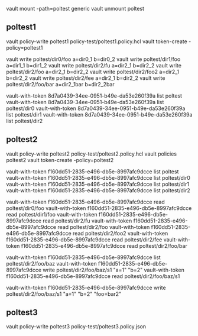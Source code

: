 

vault mount -path=poltest generic
vault unmount poltest


## poltest1

vault policy-write poltest1 policy-test/poltest1.policy.hcl
vault token-create -policy=poltest1

vault write poltest/dir0/foo a=dir0_1 b=dir0_2
vault write poltest/dir1/foo a=dir1_1 b=dir1_2
vault write poltest/dir2/fu a=dir2_1 b=dir2_2
vault write poltest/dir2/foo a=dir2_1 b=dir2_2
vault write poltest/dir2/foo2 a=dir2_1 b=dir2_2
vault write poltest/dir2/fee a=dir2_1 b=dir2_2
vault write poltest/dir2/foo/bar a=dir2_1bar b=dir2_2bar

vault-with-token 8d7a0439-34ee-0951-b49e-da53e260f39a list poltest
vault-with-token 8d7a0439-34ee-0951-b49e-da53e260f39a list poltest/dir0
vault-with-token 8d7a0439-34ee-0951-b49e-da53e260f39a list poltest/dir1
vault-with-token 8d7a0439-34ee-0951-b49e-da53e260f39a list poltest/dir2


## poltest2

vault policy-write poltest2 policy-test/poltest2.policy.hcl
vault policies poltest2
vault token-create -policy=poltest2

vault-with-token f160dd51-2835-e496-db5e-8997afc9dcce list poltest
vault-with-token f160dd51-2835-e496-db5e-8997afc9dcce list poltest/dir0
vault-with-token f160dd51-2835-e496-db5e-8997afc9dcce list poltest/dir1
vault-with-token f160dd51-2835-e496-db5e-8997afc9dcce list poltest/dir2

vault-with-token f160dd51-2835-e496-db5e-8997afc9dcce read poltest/dir0/foo
vault-with-token f160dd51-2835-e496-db5e-8997afc9dcce read poltest/dir1/foo
vault-with-token f160dd51-2835-e496-db5e-8997afc9dcce read poltest/dir2/fu
vault-with-token f160dd51-2835-e496-db5e-8997afc9dcce read poltest/dir2/foo
vault-with-token f160dd51-2835-e496-db5e-8997afc9dcce read poltest/dir2/foo2
vault-with-token f160dd51-2835-e496-db5e-8997afc9dcce read poltest/dir2/fee
vault-with-token f160dd51-2835-e496-db5e-8997afc9dcce read poltest/dir2/foo/bar

vault-with-token f160dd51-2835-e496-db5e-8997afc9dcce list poltest/dir2/foo/baz
vault-with-token f160dd51-2835-e496-db5e-8997afc9dcce write poltest/dir2/foo/baz/s1 "a=1" "b=2"
vault-with-token f160dd51-2835-e496-db5e-8997afc9dcce read poltest/dir2/foo/baz/s1

vault-with-token f160dd51-2835-e496-db5e-8997afc9dcce write poltest/dir2/foo/baz/s1 "a=1" "b=2" "foo=bar2"


## poltest3

vault policy-write poltest3 policy-test/poltest3.policy.json

